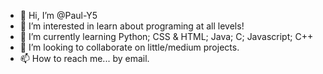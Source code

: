 - 👋 Hi, I’m @Paul-Y5
- 👀 I’m interested in learn about programing at all levels!
- 🌱 I’m currently learning Python; CSS & HTML; Java; C; Javascript; C++ 
- 💞️ I’m looking to collaborate on little/medium projects.
- 📫 How to reach me... by email.
